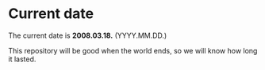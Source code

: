 # Current date

The current date is **2008.03.18.** (YYYY.MM.DD.)

This repository will be good when the world ends, so we will know how long it lasted.